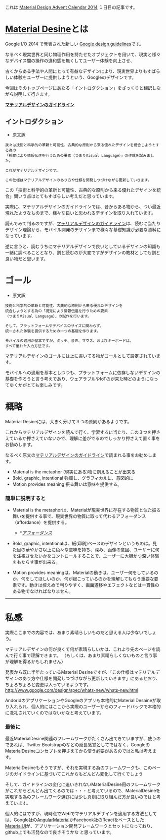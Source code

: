 これは [Material Design Advent Calendar 2014](http://www.adventar.org/calendars/495) １日目の記事です。

# [Material Desine](http://www.google.com/design/spec/material-design/introduction.html)とは

Google I/O 2014 で発表された新しい [Google design guidelines](http://www.google.com/design/)です。

なるべく現実世界と同じ物理作用を持たせたオブジェクトを用いて、現実と様々なデバイス間の操作の違和感を無くしてユーザー体験を向上させ、

古くからある手法や人間にとって有益なデザインにより、現実世界よりもすばらしい体験をユーザーに提供しようという、Googleのデザインです。

今回はそのトップページにあたる「イントロダクション」をざっくりと翻訳しながら説明して行きます。

 **[マテリアルデザインのガイドライン](http://www.google.com/design/spec/material-design/introduction.html)**

## イントロダクション

 * 原文訳

``` 
我々は技術と科学的の革新と可能性、古典的な原則から来る優れたデザインを統合しようとする為の
「視覚により情報伝達を行うための要素（つまりVisual Language）」の作成を試みました。

これがマテリアルデザインです。

この仕様はマテリアルデザインのあり方や仕様を開発しつづけながら更新していきます。
```

 この「技術と科学的の革新と可能性、古典的な原則から来る優れたデザインを統合」問いう点はとてもすばらしい考えだと思っています。

実際に、マテリアルデザインのガイドラインでは、昔からある物から、つい最近現れたようなものまで、様々な良いと思われるデザインを取り入れています。

 読んでみて判るのですが、[マテリアルデザインのガイドライン](http://www.google.com/design/spec/material-design/introduction.html)は、読むに当たりデザイン理論から、モバイル開発のデザインまで様々な基礎知識が必要な資料になっています。

 逆に言うと、読むうちにマテリアルデザインで良いとしているデザインの知識も一緒に調べることとなり、割と読むのが大変ですがデザインの教材としても割と良い物だと思います。


# ゴール
 * 原文訳

``` 
技術と科学的の革新と可能性、古典的な原則から来る優れたデザインを
統合しようとする為の「視覚により情報伝達を行うための要素
（つまりVisual Language）」の試作を行います。

そして。プラットフォームやデバイスのサイズに関わらず、
統一された体験を提供するための一つの基礎を作ります。

モバイルの適用が基本ですが、タッチ、音声、マウス、およびキーボードは、
すべて優れた入力方法です。
```

マテリアルデザインのゴールには上に書いてる物がゴールとして設定されています。

モバイルへの適用を基本としつつも、プラットフォームに依存しないデザインの基礎を作ろうと言う考えであり、ウェアラブルやIoTのが来た時どのようになってゆくかがとても楽しみです。


# 概略

Material Desineには、大きく分けて３つの原則があるようです。

これからマテリアルデザインを読んで行く、学習するに当たり、この３つを押さえているか押さえていないかで、理解に差がでるのでしっかり押さえて置く事をお勧めします。

なるべく原文の[マテリアルデザインのガイドライン](http://www.google.com/design/spec/material-design/introduction.html)で読まれる事をお勧めします。

 * Material is the metaphor (現実にある)物に例えることが出来る
 * Bold, graphic, intentional 強調し、グラフィカルに、意図的に
 * Motion provides meaning 振る舞いは意味を提供する。

### 簡単に説明すると

 * Material is the metaphorは、Materialが現実世界に存在する物質と似た振る舞いを提供する事で、現実世界の物質に取って代わるアフォーダンス（affordance）を提供する。
   * **[アフォーダンス](http://ja.wikipedia.org/wiki/%E3%82%A2%E3%83%95%E3%82%A9%E3%83%BC%E3%83%80%E3%83%B3%E3%82%B9)*

 * Bold, graphic, intentionalは、紙(印刷)ベースのデザインというものは。見た目の華やかさ以上に色々な意味を持ち、深み、画像の意図、ユーザーに何を注視させたいかをコントロールすることで、ユーザーに大胆かつ深い体験をもたらす事が出来る。

* Motion provides meaningは、Materialの動きは、ユーザー何をしているのか、何をしてほしいのか、何が起こっているのかを理解してもらう重要な要素です。動きは控えめで判りやすく、画面遷移やエフェクトなどは一貫性のある物でなければなりません。


---

# 私感

実際ここまでの内容では、あまり素晴らしいものだと思える人は少ないでしょう。

マテリアルデザインの何が良くて何が素晴らしいかは、これより先のページを読んで行く事で理解できます。
（もしくは、あまり素晴らしくないものと言う事が理解を得るかもしれません）

発表から既に半年たっているMaterial Desineですが、「この仕様はマテリアルデザインのあり方や仕様を開発しつづけながら更新していきます」にあるとおり、ちょろちょろと変更は入っているようです。
http://www.google.com/design/spec/whats-new/whats-new.html

AndoridのアプリケーションやGoogleのアプリも本格的にMaterial Desaineが取り入れられ、個人的にはここから実際のユーザーからのフィードバックで本格的に洗礼されていくのではないかなと考えています。

### 最後に

最近MaterialDesine関連のフレームワークがたくさん出てきていますが、使うのであれば、Twitter Bootstrapのなどの延長感覚としてではなく、GoogleのMaterialDesineコンセプトを押さえてから使う必要があるのではと私は考えます。

MaterialDesineもそうですが、それを実現する為のフレームワークも、このページのガイドラインに基づいてこれからもどんどん変化して行くでしょう

そして、ガイドラインの変化に追いきれないMaterialDesine用のフレームワークがこれからどんどん出てくるのでは・・・と考えているので、MaterialDesineを実現する為のフレームワーク選びには少し真剣に取り組んだ方が良いのではと考えています。

個人的にはですが、現時点でWebでマテリアルデザインを適用する方法としては、Google社の[AngularMaterial](https://material.angularjs.org/#/)かFacebook社のReactをベースとした[MaterialUI](http://callemall.github.io/material-ui/#/)が、アプリケーション開発フレームワークとセットになっており、github上でも活発なので良さそうかな
と思っています。

